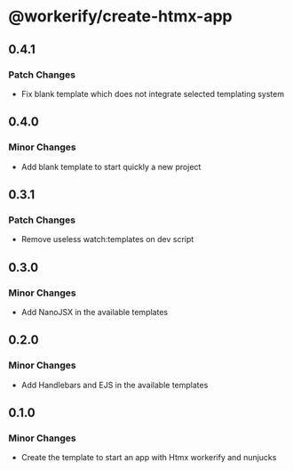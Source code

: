 # @workerify/create-htmx-app

## 0.4.1

### Patch Changes

- Fix blank template which does not integrate selected templating system

## 0.4.0

### Minor Changes

- Add blank template to start quickly a new project

## 0.3.1

### Patch Changes

- Remove useless watch:templates on dev script

## 0.3.0

### Minor Changes

- Add NanoJSX in the available templates

## 0.2.0

### Minor Changes

- Add Handlebars and EJS in the available templates

## 0.1.0

### Minor Changes

- Create the template to start an app with Htmx workerify and nunjucks
